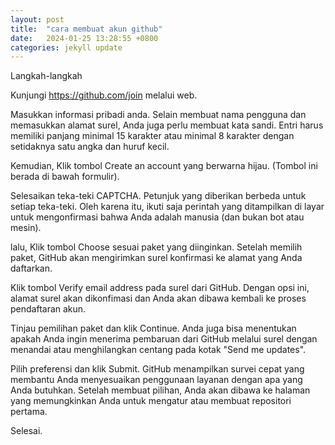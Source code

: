 ```yaml
---
layout: post
title:  "cara membuat akun github"
date:   2024-01-25 13:28:55 +0800
categories: jekyll update
---
```




Langkah-langkah

Kunjungi https://github.com/join melalui web.

Masukkan informasi pribadi anda. Selain membuat nama pengguna dan memasukkan alamat surel, Anda juga perlu membuat kata sandi. Entri harus memiliki panjang minimal 15 karakter atau minimal 8 karakter dengan setidaknya satu angka dan huruf kecil.

Kemudian, Klik tombol Create an account yang berwarna hijau. (Tombol ini berada di bawah formulir).

Selesaikan teka-teki CAPTCHA. Petunjuk yang diberikan berbeda untuk setiap teka-teki. Oleh karena itu, ikuti saja perintah yang ditampilkan di layar untuk mengonfirmasi bahwa Anda adalah manusia (dan bukan bot atau mesin).

lalu, Klik tombol Choose sesuai paket yang diinginkan. Setelah memilih paket, GitHub akan mengirimkan surel konfirmasi ke alamat yang Anda daftarkan.

Klik tombol Verify email address pada surel dari GitHub. Dengan opsi ini, alamat surel akan dikonfimasi dan Anda akan dibawa kembali ke proses pendaftaran akun.

Tinjau pemilihan paket dan klik Continue. Anda juga bisa menentukan apakah Anda ingin menerima pembaruan dari GitHub melalui surel dengan menandai atau menghilangkan centang pada kotak "Send me updates".

Pilih preferensi dan klik Submit. GitHub menampilkan survei cepat yang membantu Anda menyesuaikan penggunaan layanan dengan apa yang Anda butuhkan. Setelah membuat pilihan, Anda akan dibawa ke halaman yang memungkinkan Anda untuk mengatur atau membuat repositori pertama.

Selesai.